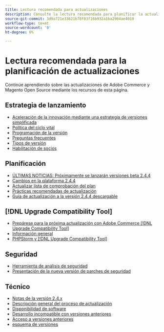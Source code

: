 ```yaml
---
title: Lectura recomendada para actualizaciones
description: Consulte la lectura recomendada para planificar la actualización de Adobe Commerce o Magento Open Source.
source-git-commit: 3d9a721e33621b78f03f16b932a1ba2904ae4010
workflow-type: tm+mt
source-wordcount: '0'
ht-degree: 0%

---
```



# Lectura recomendada para la planificación de actualizaciones

Continúe aprendiendo sobre las actualizaciones de Adobe Commerce y Magento Open Source mediante los recursos de esta página.

## Estrategia de lanzamiento

- [Aceleración de la innovación mediante una estrategia de versiones simplificada](https://magento.com/blog/accelerating-innovation-through-simplified-release-strategy)
- [Política del ciclo vital](https://magento.com/sites/default/files/magento-software-lifecycle-policy.pdf)
- [Programación de la versión](https://devdocs.magento.com/release/)
- [Preguntas frecuentes](https://support.magento.com/hc/en-us/articles/4409421516301-FAQ-for-New-Adobe-Commerce-Release-Strategy-and-Updated-Lifecycle-Policy)
- [Tipos de versión](https://devdocs.magento.com/release/policy/)
- [Habilitación de socios](https://solutionpartners.adobe.com/content/dam/spp_assets/restricted/community/Community_47/Webinar_Recording_Commerce_Q4_Product_Update.URL)

## Planificación

- [ÚLTIMAS NOTICIAS: Próximamente se lanzarán versiones beta 2.4.4](https://community.magento.com/t5/Magento-DevBlog/BREAKING-NEWS-2-4-4-beta-releases-are-coming-soon/ba-p/484310)
- [Cambios en la plataforma 2.4.4](https://community.magento.com/t5/Magento-DevBlog/Technical-platform-changes-to-expect-in-Adobe-Commerce-2-4-4/ba-p/485506)
- [Actualizar lista de comprobación del plan](https://support.magento.com/hc/en-us/articles/360057968951)
- [Prácticas recomendadas de actualización](../prepare/best-practices.md)
- [Guía de actualización a la versión 2.4.4 descargable](../../assets/upgrade-guide/adobe-commerce-2-4-upgrade-guide.pdf)

## [!DNL Upgrade Compatibility Tool]

- [Prepárese para la próxima actualización con Adobe Commerce [!DNL Upgrade Compatibility Tool]](https://community.magento.com/t5/Magento-DevBlog/Prepare-for-Your-Next-Upgrade-with-the-Adobe-Commerce-Upgrade/ba-p/483372)
- [Información general](../upgrade-compatibility-tool/overview.md)
- [PHPStorm y [!DNL Upgrade Compatibility Tool]](https://devdocs.magento.com/guides/v2.3/ext-best-practices/phpstorm/uct-run-configuration.html)

## Seguridad

- [Herramienta de análisis de seguridad](https://magento.com/blog/magento-news/secure-your-storefront-enhanced-magento-security-scan-tool)
- [Presentación de la nueva versión de parches de seguridad](https://community.magento.com/t5/Magento-DevBlog/Introducing-the-New-Security-Patch-Release/ba-p/141287)

## Técnico

- [Notas de la versión 2.4.x](https://devdocs.magento.com/guides/v2.4/release-notes/bk-release-notes.html)
- [Descripción general del proceso de actualización](../overview.md)
- [Disponibilidad de software](https://devdocs.magento.com/release/availability.html)
- [Desarrollo incompatible con versiones anteriores](https://devdocs.magento.com/contributor-guide/backward-compatible-development/index.html)
- [Acceso a versiones anteriores](https://support.magento.com/hc/en-us/articles/360034120932)
- [esquema de versiones](https://devdocs.magento.com/guides/v2.3/extension-dev-guide/versioning/)
